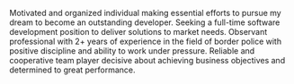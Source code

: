 Motivated and organized individual mаking essential efforts to pursue my dream to become an outstanding developer.
Seeking a full-time software development position to deliver solutions to market needs. 
Observant professional with 2+ years of experience in the field of border police with positive discipline and ability to work under pressure. 
Reliable and cooperative team player decisive about achieving business objectives and determined to great performance.
